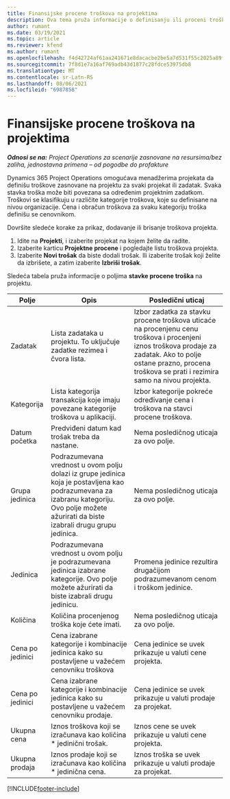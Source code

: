 ```yaml
---
title: Finansijske procene troškova na projektima
description: Ova tema pruža informacije o definisanju ili proceni troškova zasnovanih na projektu.
author: rumant
ms.date: 03/19/2021
ms.topic: article
ms.reviewer: kfend
ms.author: rumant
ms.openlocfilehash: f4d42724af61aa241671e8dacacbe2be5a7d531f55c2025a89ff777ac41e9b67
ms.sourcegitcommit: 7f8d1e7a16af769adb43d1877c28fdce53975db8
ms.translationtype: MT
ms.contentlocale: sr-Latn-RS
ms.lasthandoff: 08/06/2021
ms.locfileid: "6987858"
---
```

# <a name="financial-estimates-for-expenses-on-projects"></a>Finansijske procene troškova na projektima
_**Odnosi se na:** Project Operations za scenarije zasnovane na resursima/bez zaliha, jednostavna primena – od pogodbe do profakture_

Dynamics 365 Project Operations omogućava menadžerima projekata da definišu troškove zasnovane na projektu za svaki projekat ili zadatak. Svaka stavka troška može biti povezana sa određenim projektnim zadatkom. Troškovi se klasifikuju u različite kategorije troškova, koje su definisane na nivou organizacije. Cena i obračun troškova za svaku kategoriju troška definišu se cenovnikom. 

Dovršite sledeće korake za prikaz, dodavanje ili brisanje troškova projekta.

1. Idite na **Projekti**, i izaberite projekat na kojem želite da radite.
2. Izaberite karticu **Projektne procene** i pogledajte listu troškova projekta.
3. Izaberite **Novi trošak** da biste dodali trošak. Ili izaberite trošak koji želite da izbrišete, a zatim izaberite **Izbriši trošak**.

Sledeća tabela pruža informacije o poljima **stavke procene troška** na projektu. 

| **Polje** | **Opis** | **Posledični uticaj** |
| --- | --- | --- |
| Zadatak | Lista zadataka u projektu. To uključuje zadatke rezimea i čvora lista. | Izbor zadatka za stavku procene troškova uticaće na procenjenu cenu troškova i procenjeni iznos troškova prodaje za zadatak. Ako to polje ostane prazno, procena troškova se prati i rezimira samo na nivou projekta. |
| Kategorija | Lista kategorija transakcija koje imaju povezane kategorije troškova u aplikaciji. | Izbor kategorije pokreće određivanje cena i troškova na stavci procene troškova. |
| Datum početka | Predviđeni datum kad trošak treba da nastane. | Nema posledičnog uticaja za ovo polje. |
| Grupa jedinica | Podrazumevana vrednost u ovom polju dolazi iz grupe jedinica koja je postavljena kao podrazumevana za izabranu kategoriju. Ovo polje možete ažurirati da biste izabrali drugu grupu jedinica. | Nema posledičnog uticaja za ovo polje. |
| Jedinica | Podrazumevana vrednost u ovom polju je podrazumevana jedinica izabrane kategorije. Ovo polje možete ažurirati da biste izabrali drugu jedinicu. | Promena jedinice rezultira drugačijom podrazumevanom cenom i troškom jedinice. |
| Količina | Količina procenjenog troška koje ćete imati. | Nema posledičnog uticaja za ovo polje. |
| Cena po jedinici | Cena izabrane kategorije i kombinacije jedinica kako su postavljene u važećem cenovniku troškova | Cena jedinice se uvek prikazuje u valuti cene projekta. |
| Cena po jedinici | Cena izabrane kategorije i kombinacije jedinica kako su postavljene u važećem cenovniku prodaje. | Cena jedinice se uvek prikazuje u valuti prodaje za projekat. |
| Ukupna cena | Iznos troškova koji se izračunava kao količina \* jedinični trošak.| Iznos cene se uvek prikazuje u valuti cene projekta. |
| Ukupna prodaja | Iznos prodaje koji se izračunava kao količina \* jedinična cena. | Iznos troška se uvek prikazuje u valuti prodaje za projekat. |


[!INCLUDE[footer-include](../includes/footer-banner.md)]
